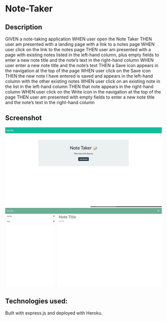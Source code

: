 # Note-Taker

## Description 

GIVEN a note-taking application
WHEN user open the Note Taker
THEN user am presented with a landing page with a link to a notes page
WHEN user click on the link to the notes page
THEN user am presented with a page with existing notes listed in the left-hand column, plus empty fields to enter a new note title and the note’s text in the right-hand column
WHEN user enter a new note title and the note’s text
THEN a Save icon appears in the navigation at the top of the page
WHEN user click on the Save icon
THEN the new note I have entered is saved and appears in the left-hand column with the other existing notes
WHEN user click on an existing note in the list in the left-hand column
THEN that note appears in the right-hand column
WHEN user click on the Write icon in the navigation at the top of the page
THEN user am presented with empty fields to enter a new note title and the note’s text in the right-hand column

## Screenshot

![GitHub Logo](Assets/Note-taker1.png)
![GitHub Logo](Assets/Note-taker2.png)

## Technologies used:

Built with express.js and deployed with Heroku.